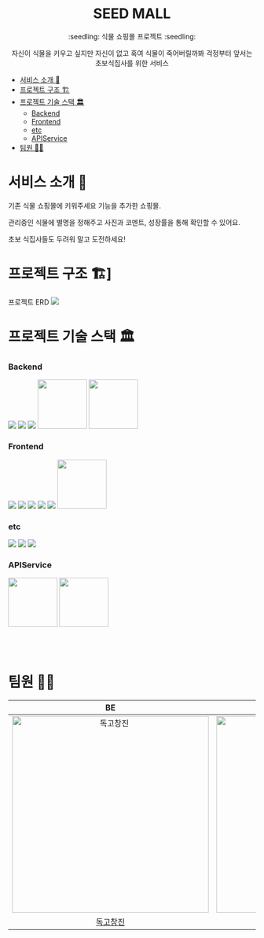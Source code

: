 <h1 align="middle"> SEED MALL </h1>
<p align="middle"> :seedling: 식물 쇼핑몰 프로젝트 :seedling: </p>
<p align="middle">자신이 식물을 키우고 싶지만 자신이 없고 혹여 식물이 죽어버릴까봐 걱정부터 앞서는 초보식집사를 위한 서비스 </p>

- [서비스 소개 📝](#서비스-소개-)
- [프로젝트 구조 🏗](#프로젝트-구조-)
- [프로젝트 기술 스택 🏛](#프로젝트-기술-스택-)
    - [Backend](#backend)
    - [Frontend](#frontend)
    - [etc](#etc)
    - [APIService](#apiservice)
- [팀원 🤼‍♀️](#팀원-️)

# 서비스 소개 📝

기존 식물 쇼핑몰에 키워주세요 기능을 추가한 쇼핑몰.

관리중인 식물에 별명을 정해주고 사진과 코멘트, 성장률을 통해 확인할 수 있어요.

초보 식집사들도 두려워 말고 도전하세요!


# 프로젝트 구조 🏗]
프로젝트 ERD 
<img src = "https://user-images.githubusercontent.com/84952669/214593479-b3658c0b-a009-4cfb-afc7-c72ceb28d80d.png">

# 프로젝트 기술 스택 🏛

### Backend
<img src="https://img.shields.io/badge/JAVA-007396?style=for-the-badge&logo=java&logoColor=white"> <img src="https://img.shields.io/badge/Spring-6DB33F?style=for-the-badge&logo=Spring&logoColor=white"> <img src="https://img.shields.io/badge/oracle-F80000?style=for-the-badge&logo=oracle&logoColor=white"> <img src="https://user-images.githubusercontent.com/84952669/214566438-aa7a3ac1-22c8-4e2e-b514-9dccc4f8c6a0.png" width="100"> <img src="https://user-images.githubusercontent.com/84952669/214566737-fff8e1d9-f674-442c-9212-ecd167f11ab5.png" width="100">

### Frontend
<img src="https://img.shields.io/badge/javascript-F7DF1E?style=for-the-badge&logo=javascript&logoColor=black"> <img src="https://img.shields.io/badge/jquery-0769AD?style=for-the-badge&logo=jquery&logoColor=white"> <img src="https://img.shields.io/badge/html-E34F26?style=for-the-badge&logo=html5&logoColor=white"> <img src="https://img.shields.io/badge/css-1572B6?style=for-the-badge&logo=css3&logoColor=white"> <img src="https://img.shields.io/badge/bootstrap-7952B3?style=for-the-badge&logo=bootstrap&logoColor=white"> <img src="https://user-images.githubusercontent.com/84952669/214567184-b5197a1d-36ab-4929-8e77-713869607928.png" width="100">

### etc
<img src="https://img.shields.io/badge/git-F05032?style=for-the-badge&logo=git&logoColor=white"> <img src="https://img.shields.io/badge/github-181717?style=for-the-badge&logo=github&logoColor=white"> <img src="https://img.shields.io/badge/fontawesome-339AF0?style=for-the-badge&logo=fontawesome&logoColor=white">


### APIService
<img src="https://user-images.githubusercontent.com/84952669/214567452-fc83e44e-db50-4a3b-a30a-511f59965e56.png" width="100"> <img src="https://user-images.githubusercontent.com/84952669/214567517-151e0555-36cc-4a07-80aa-b403e24bdab6.png" width="100">

<br><br>
# 팀원 🤼‍♀️

| BE | BE | BE  | BE | BE |
| :-----: | :-----: | :-----:  | :-----: | :-----:  |
| <img src="https://avatars.githubusercontent.com/u/84952669?v=4" width=400px alt="독고창진"/>  | <img src="https://avatars.githubusercontent.com/u/116619068?v=4" width=400px alt="오바마"/>  | <img src="https://avatars.githubusercontent.com/u/116619026?v=4" width=400px alt="다앵"/>   | <img src="https://avatars.githubusercontent.com/u/114588372?v=4" width=400px alt="호야"/>  | <img src="https://avatars.githubusercontent.com/u/98315924?v=4" width=400px alt="양세바리"/>  |
| [독고창진](https://github.com/ckdwls2718) | [오바마](https://github.com/xoxobama)  | [다앵](https://github.com/pveh55)   | [호야](https://github.com/ukju73) | [양세바리](https://github.com/potatooman) |
